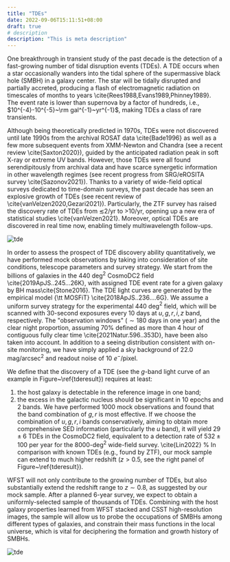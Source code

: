 ```yaml
---
title: "TDEs"
date: 2022-09-06T15:11:51+08:00
draft: true
# description
description: "This is meta description"
---
```




One breakthrough in transient study of the past decade is the detection of a fast-growing number of tidal disruption events (TDEs). A TDE occurs when a star occasionally wanders into the tidal sphere of the supermassive black hole (SMBH) in a galaxy center. The star will be tidally disrupted and partially accreted, producing a flash of electromagnetic radiation on timescales of months to years \cite{Rees1988,Evans1989,Phinney1989}. The event rate is lower than supernova by a factor of hundreds, i.e., $10^{-4}-10^{-5}~\rm gal^{-1}~yr^{-1}$, making TDEs a class of rare transients.

Although being theoretically predicted in 1970s, TDEs were not discovered until late 1990s from the archival ROSAT data \cite{Bade1996} as well as a few more subsequent events from XMM-Newton and Chandra (see a recent review \cite{Saxton2020}), guided by the anticipated radiation peak in soft X-ray or extreme UV bands. However, those TDEs were all found serendipitously from archival data and have scarce synergetic information in other wavelength regimes (see recent progress from SRG/eROSITA survey \cite{Sazonov2021}). Thanks to a variety of wide-field optical surveys dedicated to time-domain surveys, the past decade has seen an explosive growth of TDEs (see recent review of \cite{vanVelzen2020,Gezari2021}). Particularly, the ZTF survey has raised the discovery rate of TDEs from $\lesssim$2/yr to $>$10/yr, opening up a new era of statistical studies \cite{vanVelzen2021}. Moreover, optical TDEs are discovered in real time now, enabling timely multiwavelength follow-ups. 

![tde](/images/figs_TDE/tdelcg.png)

In order to assess the prospect of TDE discovery ability quantitatively, we have performed mock observations by taking into consideration of site conditions, telescope parameters and survey strategy. We start from the billions of galaxies in the 440 deg$^2$ CosmoDC2 field \cite{2019ApJS..245...26K}, with assigned TDE event rate for a given galaxy by BH mass\cite{Stone2016}.  The TDE light curves are generated by the empirical model {\tt MOSFiT} \cite{2018ApJS..236....6G}. We assume a uniform survey strategy for the experimental 440 deg$^2$ field, which will be scanned with 30-second exposures every 10 days at $u,g,r,i,z$ band, respectively. The "observation windows" ($\sim180$ days in one year) and the clear night proportion, assuming 70\% defined as more than 4 hour of contiguous fully clear time \cite{2021Natur.596..353D}, have been also taken into account.  In addition to a seeing distribution consistent with on-site monitoring, we have simply applied a sky background of 22.0 mag/arcsec$^2$ and readout noise of $10\ e^-$/pixel. 

We define that the discovery of a TDE (see the $g$-band light curve of an example in Figure~\ref{tderesult}) requires at least: 
1) the host galaxy is detectable in the reference image in one band; 
2) the excess in the galactic nucleus should be significant in 10 epochs and 2 bands.
We have performed 1000 mock observations and found that the band combination of $g,r$ is most effective. If we choose the combination of $u,g,r,i$ bands conservatively, aiming to obtain more comprehensive SED information (particularly the $u$ band), it will yield $29\pm6$ TDEs in the CosmoDC2 field, equivalent to a detection rate of $532\pm100$ per year for the 8000-deg$^2$ wide-field survey. \cite{Lin2022}
% In comparison with known TDEs (e.g., found by ZTF), our mock sample can extend to much higher redshift ($z>0.5$, see the right panel of Figure~\ref{tderesult}).

WFST will not only contribute to the growing number of TDEs, but also substantially extend the redshift range to $z\sim0.8$, as suggested by our mock sample. After a planned 6-year survey, we expect to obtain a uniformly-selected sample of thousands of TDEs. Combining with the host galaxy properties learned from WFST stacked and CSST high-resolution images, the sample will allow us to probe the occupations of SMBHs among different types of galaxies, and constrain their mass functions in the local universe, which is vital for deciphering the formation and growth history of SMBHs.

![tde](/images/figs_TDE/Mg_z.png)